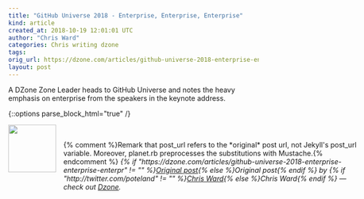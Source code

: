 ```yaml
---
title: "GitHub Universe 2018 - Enterprise, Enterprise, Enterprise"
kind: article
created_at: 2018-10-19 12:01:01 UTC
author: "Chris Ward"
categories: Chris writing dzone
tags: 
orig_url: https://dzone.com/articles/github-universe-2018-enterprise-enterprise-enterpr
layout: post
---
```

A DZone Zone Leader heads to GitHub Universe and notes the heavy emphasis on enterprise from the speakers in the keynote address.


{::options parse_block_html="true" /}
<div class="author">
   <img src="https://www.rss-specifications.com/rss-spec-rss.gif" style="width: 96px; height: 96;">
   <span style="position: absolute; padding: 32px 15px;">{% comment %}Remark that post_url refers to the *original* post url, not Jekyll's post_url variable. Moreover, planet.rb preprocesses the substitutions with Mustache.{% endcomment %}
      <i>{% if "https://dzone.com/articles/github-universe-2018-enterprise-enterprise-enterpr" != "" %}<a href="https://dzone.com/articles/github-universe-2018-enterprise-enterprise-enterpr">Original post</a>{% else %}Original post{% endif %} by {% if "http://twitter.com/poteland" != "" %}<a href="http://twitter.com/poteland">Chris Ward</a>{% else %}Chris Ward{% endif %} &mdash; check out <a href="https://dzone.com">Dzone</a>.</i>
  </span>
</div>
